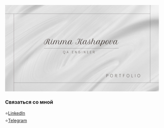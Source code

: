<img src="https://github.com/RimmaKash/foto/blob/main/fon.jpg" width="550"/>

### Связаться со мной
:star:[LinkedIn](https://www.linkedin.com/in/rimmaqa/) \
:star:[Telegram](http://t.me/rimmaqa) 
